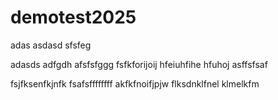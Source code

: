 # demotest2025

adas
asdasd
sfsfeg

adasds
adfgdh
afsfsfggg
fsfkforijoij
hfeiuhfihe
hfuhoj
asffsfsaf

fsjfksenfkjnfk
fsafsffffffff
akfkfnoifjpjw
flksdnklfnel
klmelkfm
